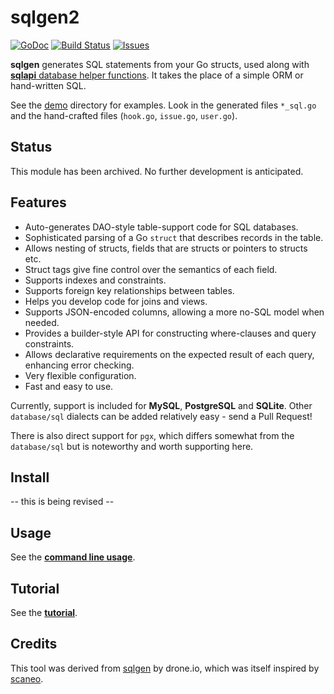 # sqlgen2

[![GoDoc](https://img.shields.io/badge/api-Godoc-blue.svg)](https://pkg.go.dev/github.com/rickb777/sqlgen2)
[![Build Status](https://travis-ci.org/rickb777/sqlgen2.svg?branch=master)](https://travis-ci.org/rickb777/sqlgen2/builds)
[![Issues](https://img.shields.io/github/issues/rickb777/sqlgen2.svg)](https://github.com/rickb777/sqlgen2/issues)

**sqlgen** generates SQL statements from your Go structs, used along with
[**sqlapi** database helper functions](https://github.com/rickb777/sqlapi). It takes the
place of a simple ORM or hand-written SQL.

See the [demo](https://github.com/rickb777/sqlgen2/tree/master/demo) directory for examples. Look in the
generated files `*_sql.go` and the hand-crafted files (`hook.go`, `issue.go`, `user.go`).

## Status

This module has been archived. No further development is anticipated.

## Features

* Auto-generates DAO-style table-support code for SQL databases.
* Sophisticated parsing of a Go `struct` that describes records in the table.
* Allows nesting of structs, fields that are structs or pointers to structs etc.
* Struct tags give fine control over the semantics of each field.
* Supports indexes and constraints.
* Supports foreign key relationships between tables.
* Helps you develop code for joins and views.
* Supports JSON-encoded columns, allowing a more no-SQL model when needed.
* Provides a builder-style API for constructing where-clauses and query constraints.
* Allows declarative requirements on the expected result of each query, enhancing error checking.
* Very flexible configuration.
* Fast and easy to use.

Currently, support is included for **MySQL**, **PostgreSQL** and **SQLite**. Other `database/sql` dialects can be added relatively easy - send a Pull Request!

There is also direct support for `pgx`, which differs somewhat from the `database/sql` but is noteworthy and worth supporting here.

## Install

 -- this is being revised --

## Usage

See the [**command line usage**](docs/usage.md).


## Tutorial

See the [**tutorial**](docs/tutorial.md).


## Credits

This tool was derived from [sqlgen](https://github.com/drone/sqlgen) by drone.io, which was itself
inspired by [scaneo](https://github.com/variadico/scaneo).
